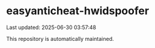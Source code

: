 # easyanticheat-hwidspoofer

Last updated: 2025-06-30 03:57:48

This repository is automatically maintained.
